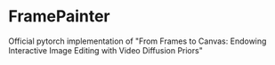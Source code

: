 # FramePainter
Official pytorch implementation of "From Frames to Canvas: Endowing Interactive Image Editing with  Video Diffusion Priors"
